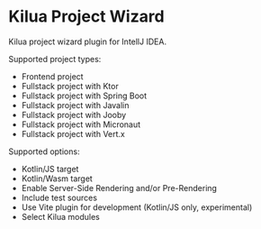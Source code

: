 # Kilua Project Wizard

Kilua project wizard plugin for IntellJ IDEA.

Supported project types:

* Frontend project
* Fullstack project with Ktor
* Fullstack project with Spring Boot
* Fullstack project with Javalin
* Fullstack project with Jooby
* Fullstack project with Micronaut
* Fullstack project with Vert.x

Supported options:

* Kotlin/JS target
* Kotlin/Wasm target
* Enable Server-Side Rendering and/or Pre-Rendering
* Include test sources
* Use Vite plugin for development (Kotlin/JS only, experimental)
* Select Kilua modules
